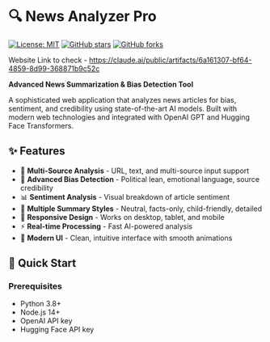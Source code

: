 # 🔍 News Analyzer Pro

[![License: MIT](https://img.shields.io/badge/License-MIT-yellow.svg)](https://opensource.org/licenses/MIT)
[![GitHub stars](https://img.shields.io/github/stars/Love447-png/news-analyzer-pro.svg)](https://github.com/Love447-png/news-analyzer-pro/stargazers)
[![GitHub forks](https://img.shields.io/github/forks/Love447-png/news-analyzer-pro.svg)](https://github.com/Love447-png/news-analyzer-pro/network)

Website Link to check - https://claude.ai/public/artifacts/6a161307-bf64-4859-8d99-368871b9c52c

**Advanced News Summarization & Bias Detection Tool**

A sophisticated web application that analyzes news articles for bias, sentiment, and credibility using state-of-the-art AI models. Built with modern web technologies and integrated with OpenAI GPT and Hugging Face Transformers.

## ✨ Features

- 📰 **Multi-Source Analysis** - URL, text, and multi-source input support
- 🎯 **Advanced Bias Detection** - Political lean, emotional language, source credibility
- 📊 **Sentiment Analysis** - Visual breakdown of article sentiment
- 🔄 **Multiple Summary Styles** - Neutral, facts-only, child-friendly, detailed
- 📱 **Responsive Design** - Works on desktop, tablet, and mobile
- ⚡ **Real-time Processing** - Fast AI-powered analysis
- 🎨 **Modern UI** - Clean, intuitive interface with smooth animations

## 🚀 Quick Start

### Prerequisites
- Python 3.8+
- Node.js 14+
- OpenAI API key
- Hugging Face API key
  
